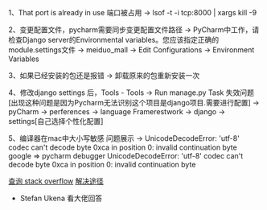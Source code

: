 1、That port is already in use 端口被占用
-> lsof -t -i tcp:8000 | xargs kill -9

2、变更配置文件，pycharm需要同步变更配置文件路径
-> PyCharm中工作，请检查Django server的Environmental variables。您应该指定正确的module.settings文件
-> meiduo_mall -> Edit Configurations -> Environment Variables

3、如果已经安装的包还是报错
-> 卸载原来的包重新安装一次

4、修改django settings 后，Tools - Tools -> Run manage.py Task 失效问题
[出现这种问题是因为Pycharm无法识别这个项目是django项目.需要进行配置]
-> pyCharm -> perferences -> language Framerestwork -> django -> settings[自己选择个性化配置]

5、编译器在mac中大小写敏感
问题展示 -> UnicodeDecodeError: 'utf-8' codec can't decode byte 0xca in position 0: invalid continuation byte
google => pycharm debugger UnicodeDecodeError: 'utf-8' codec can't decode byte 0xca in position 0: invalid continuation byte

[查询 stack overflow](https://stackoverflow.com/questions/67190102/unicodedecodeerror-utf-8-when-debugging-python-files-in-pycharm-community)
[解决途径](https://youtrack.jetbrains.com/issue/PY-14497#focus=Comments-27-5243196.0-0)
  - Stefan Ukena 看大佬回答